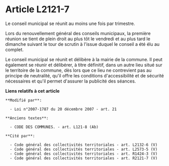 # Article L2121-7

Le conseil municipal se réunit au moins une fois par trimestre.

Lors du renouvellement général des conseils municipaux, la première réunion se tient de plein droit au plus tôt le vendredi
et au plus tard le dimanche suivant le tour de scrutin à l'issue duquel le conseil a été élu au complet.

Le conseil municipal se réunit et délibère à la mairie de la commune. Il peut également se réunir et délibérer, à titre
définitif, dans un autre lieu situé sur le territoire de la commune, dès lors que ce lieu ne contrevient pas au principe de
neutralité, qu'il offre les conditions d'accessibilité et de sécurité nécessaires et qu'il permet d'assurer la publicité des
séances.

**Liens relatifs à cet article**

	**Modifié par**:

	  - Loi n°2007-1787 du 20 décembre 2007 - art. 21

	**Anciens textes**:

	  - CODE DES COMMUNES. - art. L121-8 (Ab)

	**Cité par**:

	  - Code général des collectivités territoriales - art. L2132-6 (V)
	  - Code général des collectivités territoriales - art. L2573-5 (V)
	  - Code général des collectivités territoriales - art. R1424-3 (V)
	  - Code général des collectivités territoriales - art. R2121-7 (V)
